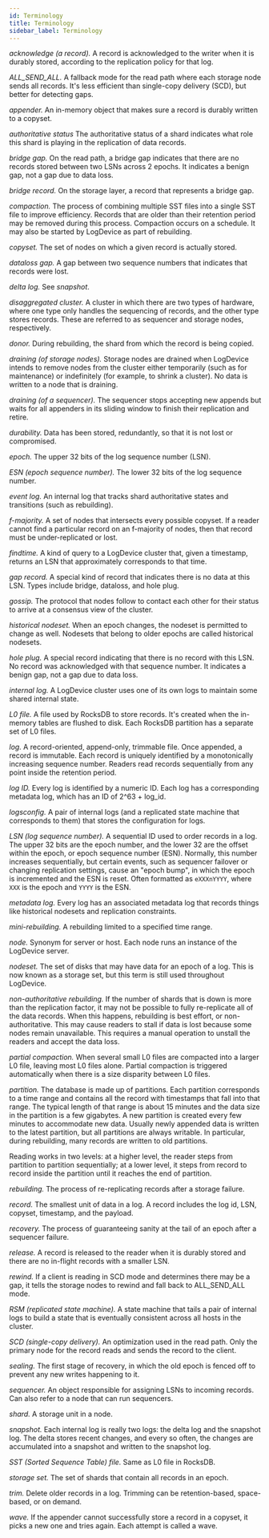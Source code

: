 ```yaml
---
id: Terminology
title: Terminology
sidebar_label: Terminology
---
```

_acknowledge (a record)._ A record is acknowledged to the writer when it is durably stored, according to the replication policy for that log.

_ALL_SEND_ALL._ A fallback mode for the read path where each storage node sends all records. It's less efficient than single-copy delivery (SCD), but better for detecting gaps.

_appender._ An in-memory object that makes sure a record is durably written to a copyset.

_authoritative status_ The authoritative status of a shard indicates what role this shard is playing in the replication of data records.


_bridge gap._ On the read path, a bridge gap indicates that there are no records stored between two LSNs across 2 epochs. It indicates a benign gap, not a gap due to data loss.

_bridge record._ On the storage layer, a record that represents a bridge gap.  

_compaction._ The process of combining multiple SST files into a single SST file to improve efficiency. Records that are older than their retention period may be removed during this process. Compaction occurs on a schedule. It may also be started by LogDevice as part of rebuilding.

_copyset._ The set of nodes on which a given record is actually stored.

_dataloss gap._ A gap between two sequence numbers that indicates that records were lost.

_delta log._ See _snapshot_.

_disaggregated cluster._ A cluster in which there are two types of hardware, where one type only handles the sequencing of records, and the other type stores records. These are referred to as sequencer and storage nodes, respectively.

_donor._ During rebuilding, the shard from which the record is being copied.

_draining (of storage nodes)._ Storage nodes are drained when LogDevice intends to remove nodes from the cluster either temporarily (such as for maintenance) or indefinitely (for example, to shrink a cluster). No data is written to a node that is draining.

_draining (of a sequencer)._ The sequencer stops accepting new appends but waits for all appenders in its sliding window to finish their replication and retire.

_durability._ Data has been stored, redundantly, so that it is not lost or compromised.

_epoch._ The upper 32 bits of the log sequence number (LSN).

_ESN (epoch sequence number)._ The lower 32 bits of the log sequence number.

_event log._ An internal log that tracks shard authoritative states and transitions (such as rebuilding).

_f-majority._ A set of nodes that intersects every possible copyset. If a reader cannot find a particular record on an f-majority of nodes, then that record must be under-replicated or lost.

_findtime._ A kind of query to a LogDevice cluster that, given a timestamp, returns an LSN that approximately corresponds to that time.

_gap record._ A special kind of record that indicates there is no data at this LSN. Types include bridge, dataloss, and hole plug.

_gossip._ The protocol that nodes follow to contact each other for their status to arrive at a consensus view of the cluster.

_historical nodeset._ When an epoch changes, the nodeset is permitted to change as well. Nodesets that belong to older epochs are called historical nodesets.

_hole plug._ A special record indicating that there is no record with this LSN. No record was acknowledged with that sequence number. It indicates a benign gap, not a gap due to data loss.

_internal log._ A LogDevice cluster uses one of its own logs to maintain some shared internal state.

_L0 file._ A file used by RocksDB to store records. It's created when the in-memory tables are flushed to disk. Each RocksDB partition has a separate set of L0 files.

_log._ A record-oriented, append-only, trimmable file. Once appended, a record is immutable. Each record is uniquely identified by a monotonically increasing sequence number. Readers read records sequentially from any point inside the retention period.

_log ID._ Every log is identified by a numeric ID. Each log has a corresponding metadata log, which has an ID of 2^63 + log_id.

_logsconfig._ A pair of internal logs (and a replicated state machine that corresponds to them) that stores the configuration for logs.

_LSN (log sequence number)._ A sequential ID used to order records in a log. The upper 32 bits are the epoch number, and the lower 32 are the offset within the epoch, or epoch sequence number (ESN). Normally, this number increases sequentially, but certain events, such as sequencer failover or changing replication settings, cause an "epoch bump", in which the epoch is incremented and the ESN is reset. Often formatted as `eXXXnYYYY`, where `XXX` is the epoch and `YYYY` is the ESN.

_metadata log._ Every log has an associated metadata log that records things like historical nodesets and replication constraints.

_mini-rebuilding._ A rebuilding limited to a specified time range.

_node._ Synonym for server or host. Each node runs an instance of the LogDevice server.

_nodeset._ The set of disks that may have data for an epoch of a log. This is now known as a storage set, but this term is still used throughout LogDevice.

_non-authoritative rebuilding._ If the number of shards that is down is more than the replication factor, it may not be possible to fully re-replicate all of the data records. When this happens, rebuilding is best effort, or non-authoritative. This may cause readers to stall if data is lost because some nodes remain unavailable. This requires a manual operation to unstall the readers and accept the data loss.

_partial compaction._ When several small L0 files are compacted into a larger L0 file, leaving most L0 files alone. Partial compaction is triggered automatically when there is a size disparity between L0 files.

_partition._ The database is made up of partitions. Each partition corresponds to a time range and contains all the record with timestamps that fall into that range. The typical length of that range is about 15 minutes and the data size in the partition is a few gigabytes. A new partition is created every few minutes to accommodate new data. Usually newly appended data is written to the latest partition, but all partitions are always writable. In particular, during rebuilding, many records are written to old partitions.

Reading works in two levels: at a higher level, the reader steps from partition to partition sequentially; at a lower level, it steps from record to record inside the partition until it reaches the end of partition.

_rebuilding._ The process of re-replicating records after a storage failure.

_record._ The smallest unit of data in a log. A record includes the log id, LSN, copyset, timestamp, and the payload.

_recovery._ The process of guaranteeing sanity at the tail of an epoch after a sequencer failure.

_release._ A record is released to the reader when it is durably stored and there are no in-flight records with a smaller LSN.

_rewind._ If a client is reading in SCD mode and determines there may be a gap, it tells the storage nodes to rewind and fall back to ALL_SEND_ALL mode.

_RSM (replicated state machine)._ A state machine that tails a pair of internal logs to build a state that is eventually consistent across all hosts in the cluster.

_SCD (single-copy delivery)._ An optimization used in the read path. Only the primary node for the record reads and sends the record to the client.

_sealing._ The first stage of recovery, in which the old epoch is fenced off to prevent any new writes happening to it.

_sequencer._ An object responsible for assigning LSNs to incoming records. Can also refer to a node that can run sequencers.

_shard._ A storage unit in a node.

_snapshot._ Each internal log is really two logs: the delta log and the snapshot log. The delta stores recent changes, and every so often, the changes are accumulated into a snapshot and written to the snapshot log.

_SST (Sorted Sequence Table) file._ Same as L0 file in RocksDB.

_storage set._ The set of shards that contain all records in an epoch.

_trim._ Delete older records in a log. Trimming can be retention-based, space-based, or on demand.

_wave._ If the appender cannot successfully store a record in a copyset, it picks a new one and tries again. Each attempt is called a wave.
